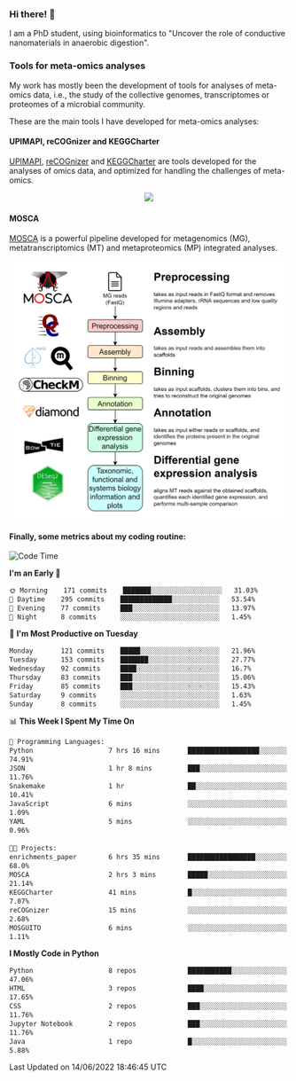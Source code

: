 ### Hi there! 👋

I am a PhD student, using bioinformatics to "Uncover the role of conductive nanomaterials in anaerobic digestion".

### Tools for meta-omics analyses

My work has mostly been the development of tools for analyses of meta-omics data, i.e., the study of the collective genomes, transcriptomes or proteomes of a microbial community.

These are the main tools I have developed for meta-omics analyses:

#### UPIMAPI, reCOGnizer and KEGGCharter

[UPIMAPI](https://github.com/iquasere/UPIMAPI), [reCOGnizer](https://github.com/iquasere/reCOGnizer) and [KEGGCharter](https://github.com/iquasere/KEGGCharter) are tools developed for the analyses of omics data, and optimized for handling the challenges of meta-omics.

<p align="center">
    <img src="assets/annotation_paper.png">
</p>

#### MOSCA

[MOSCA](https://github.com/iquasere/MOSCA) is a powerful pipeline developed for metagenomics (MG), metatranscriptomics (MT) and metaproteomics (MP) integrated analyses.

<p align="center">
    <img src="assets/mosca_workflow.png" align="center" width="700">
</p>


#### Finally, some metrics about my coding routine:

<!--START_SECTION:waka-->
![Code Time](http://img.shields.io/badge/Code%20Time-0%20secs-blue)

**I'm an Early 🐤** 

```text
🌞 Morning    171 commits    ███████░░░░░░░░░░░░░░░░░░   31.03% 
🌆 Daytime    295 commits    █████████████░░░░░░░░░░░░   53.54% 
🌃 Evening    77 commits     ███░░░░░░░░░░░░░░░░░░░░░░   13.97% 
🌙 Night      8 commits      ░░░░░░░░░░░░░░░░░░░░░░░░░   1.45%

```
📅 **I'm Most Productive on Tuesday** 

```text
Monday       121 commits    █████░░░░░░░░░░░░░░░░░░░░   21.96% 
Tuesday      153 commits    ███████░░░░░░░░░░░░░░░░░░   27.77% 
Wednesday    92 commits     ████░░░░░░░░░░░░░░░░░░░░░   16.7% 
Thursday     83 commits     ███░░░░░░░░░░░░░░░░░░░░░░   15.06% 
Friday       85 commits     ███░░░░░░░░░░░░░░░░░░░░░░   15.43% 
Saturday     9 commits      ░░░░░░░░░░░░░░░░░░░░░░░░░   1.63% 
Sunday       8 commits      ░░░░░░░░░░░░░░░░░░░░░░░░░   1.45%

```


📊 **This Week I Spent My Time On** 

```text
💬 Programming Languages: 
Python                   7 hrs 16 mins       ██████████████████░░░░░░░   74.91% 
JSON                     1 hr 8 mins         ███░░░░░░░░░░░░░░░░░░░░░░   11.76% 
Snakemake                1 hr                ██░░░░░░░░░░░░░░░░░░░░░░░   10.41% 
JavaScript               6 mins              ░░░░░░░░░░░░░░░░░░░░░░░░░   1.09% 
YAML                     5 mins              ░░░░░░░░░░░░░░░░░░░░░░░░░   0.96%

🐱‍💻 Projects: 
enrichments_paper        6 hrs 35 mins       █████████████████░░░░░░░░   68.0% 
MOSCA                    2 hrs 3 mins        █████░░░░░░░░░░░░░░░░░░░░   21.14% 
KEGGCharter              41 mins             █░░░░░░░░░░░░░░░░░░░░░░░░   7.07% 
reCOGnizer               15 mins             ░░░░░░░░░░░░░░░░░░░░░░░░░   2.68% 
MOSGUITO                 6 mins              ░░░░░░░░░░░░░░░░░░░░░░░░░   1.11%

```

**I Mostly Code in Python** 

```text
Python                   8 repos             ███████████░░░░░░░░░░░░░░   47.06% 
HTML                     3 repos             ████░░░░░░░░░░░░░░░░░░░░░   17.65% 
CSS                      2 repos             ███░░░░░░░░░░░░░░░░░░░░░░   11.76% 
Jupyter Notebook         2 repos             ███░░░░░░░░░░░░░░░░░░░░░░   11.76% 
Java                     1 repo              █░░░░░░░░░░░░░░░░░░░░░░░░   5.88%

```



 Last Updated on 14/06/2022 18:46:45 UTC
<!--END_SECTION:waka-->
